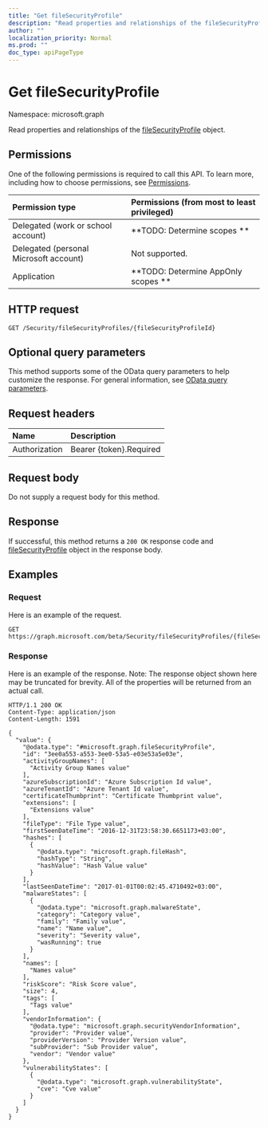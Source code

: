 ```yaml
---
title: "Get fileSecurityProfile"
description: "Read properties and relationships of the fileSecurityProfile object."
author: ""
localization_priority: Normal
ms.prod: ""
doc_type: apiPageType
---
```


# Get fileSecurityProfile

Namespace: microsoft.graph

Read properties and relationships of the [fileSecurityProfile](../resources/filesecurityprofile.md) object.

## Permissions
One of the following permissions is required to call this API. To learn more, including how to choose permissions, see [Permissions](/concepts/permissions-reference.md).

|Permission type|Permissions (from most to least privileged)|
|:---|:---|
|Delegated (work or school account)|**TODO: Determine scopes **|
|Delegated (personal Microsoft account)|Not supported.|
|Application|**TODO: Determine AppOnly scopes **|

## HTTP request
<!-- {
  "blockType": "ignored"
}
-->
``` http
GET /Security/fileSecurityProfiles/{fileSecurityProfileId}
```

## Optional query parameters
This method supports some of the OData query parameters to help customize the response. For general information, see [OData query parameters](/graph/query-parameters).

## Request headers
|Name|Description|
|:---|:---|
|Authorization|Bearer {token}.Required|

## Request body
Do not supply a request body for this method.

## Response
If successful, this method returns a `200 OK` response code and [fileSecurityProfile](../resources/filesecurityprofile.md) object in the response body.

## Examples

### Request
Here is an example of the request.
<!-- {
  "blockType": "request",
  "name": "get_filesecurityprofile"
}
-->
``` http
GET https://graph.microsoft.com/beta/Security/fileSecurityProfiles/{fileSecurityProfileId}
```

### Response
Here is an example of the response. Note: The response object shown here may be truncated for brevity. All of the properties will be returned from an actual call.
<!-- {
  "blockType": "response",
  "truncated": true,
  "@odata.type": "microsoft.graph.fileSecurityProfile"
}
-->
``` http
HTTP/1.1 200 OK
Content-Type: application/json
Content-Length: 1591

{
  "value": {
    "@odata.type": "#microsoft.graph.fileSecurityProfile",
    "id": "3ee0a553-a553-3ee0-53a5-e03e53a5e03e",
    "activityGroupNames": [
      "Activity Group Names value"
    ],
    "azureSubscriptionId": "Azure Subscription Id value",
    "azureTenantId": "Azure Tenant Id value",
    "certificateThumbprint": "Certificate Thumbprint value",
    "extensions": [
      "Extensions value"
    ],
    "fileType": "File Type value",
    "firstSeenDateTime": "2016-12-31T23:58:30.6651173+03:00",
    "hashes": [
      {
        "@odata.type": "microsoft.graph.fileHash",
        "hashType": "String",
        "hashValue": "Hash Value value"
      }
    ],
    "lastSeenDateTime": "2017-01-01T00:02:45.4710492+03:00",
    "malwareStates": [
      {
        "@odata.type": "microsoft.graph.malwareState",
        "category": "Category value",
        "family": "Family value",
        "name": "Name value",
        "severity": "Severity value",
        "wasRunning": true
      }
    ],
    "names": [
      "Names value"
    ],
    "riskScore": "Risk Score value",
    "size": 4,
    "tags": [
      "Tags value"
    ],
    "vendorInformation": {
      "@odata.type": "microsoft.graph.securityVendorInformation",
      "provider": "Provider value",
      "providerVersion": "Provider Version value",
      "subProvider": "Sub Provider value",
      "vendor": "Vendor value"
    },
    "vulnerabilityStates": [
      {
        "@odata.type": "microsoft.graph.vulnerabilityState",
        "cve": "Cve value"
      }
    ]
  }
}
```

